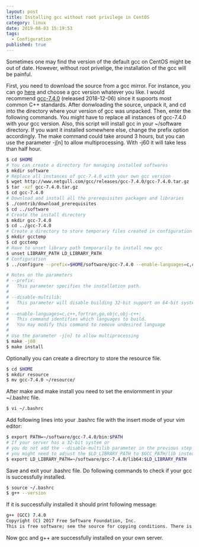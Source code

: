 ```yaml
---
layout: post
title: Installing gcc without root privilege in CentOS
category: linux
date: 2019-08-03 15:19:53
tags: 
  - Configuration
published: true
---
```


Sometimes one may find the version of the default gcc on CentOS might be out of date. However, without root privelige, the installation of the gcc will be painful.

<!-- more -->

First, you need to download the source from a gcc mirror. For instance, you can go [here](http://www.netgull.com/gcc/releases/) and choose a gcc version whatever you like. I would recommend [gcc-7.4.0](http://www.netgull.com/gcc/releases/gcc-7.4.0/) (released 2018-12-06) since it supoorts most common C++ standards. After donwloading the source, unpack it, and cd into the directory where your version of gcc was unpacked. Then, enter the following commands. You might have to replace all instances of gcc-7.4.0 with your gcc version. Also, this script will install gcc in your ~/software directory. If you want it installed somewhere else, change the prefix option accordingly.  The make command could take around 3 hours, but you can use the parameter -j[n] to allow multiprocessing. With -j60 it will take less than half hour. 

```sh
$ cd $HOME
# You can create a directory for managing installed softwares
$ mkdir software
# Replace all instances of gcc-7.4.0 with your own gcc version
$ wget http://www.netgull.com/gcc/releases/gcc-7.4.0/gcc-7.4.0.tar.gz
$ tar -xzf gcc-7.4.0.tar.gz
$ cd gcc-7.4.0
# Download and install all the prerequisites packages and libraries
$ ./contrib/download_prerequisites 
$ cd ../software
# Create the install directory
$ mkdir gcc-7.4.0
$ cd ../gcc-7.4.0
# Create a directory to store temporary files created in configuration
$ mkdir gcctemp
$ cd gcctemp
# Have to unset library path temporarily to install new gcc
$ unset LIBRARY_PATH LD_LIBRARY_PATH
# Configuration
$ ../configure --prefix=$HOME/software/gcc-7.4.0 --enable-languages=c,c++,fortran,go --disable-multilib

# Notes on the parameters
# --prefix:
#   This parameter specifies the installation path.
#
# --disable-multilib: 
#   This parameter will disable building 32-bit support on 64-bit systems.
#
# --enable-languages=c,c++,fortran,go,objc,obj-c++: 
#   This command identifies which languages to build. 
#   You may modify this command to remove undesired language
#
# Use the parameter -j[n] to allow multiprocessing
$ make -j60
$ make install
```

Optionally you can create a direcrtory to store the resource file.

```sh
$ cd $HOME
$ mkdir resource
$ mv gcc-7.4.0 ~/resource/
```

After make and make install you need to set the enviornment in your ~/.bashrc file. 

```sh
$ vi ~/.bashrc
```

Add following lines into your .bashrc file with the insert mode of your vim editor:

```sh
$ export PATH=~/software/gcc-7.4.0/bin:$PATH
# If your server has a 32-bit system or 
# you do not add the --disable-multilib parameter in the previous step 
# you might need to adjust the $LD_LIBRARY_PATH to $GCC_PATH/lib instead of $GCC_PATH/lib64
$ export LD_LIBRARY_PATH=~/software/gcc-7.4.0/lib64:$LD_LIBRARY_PATH
```
Save and exit your .bashrc file. Do following commands to check if your gcc is successfully installed.  
```sh
$ source ~/.bashrc
$ g++ --version
```

If it is successfully installed it should print following message:
```sh
g++ (GCC) 7.4.0
Copyright (C) 2017 Free Software Foundation, Inc.
This is free software; see the source for copying conditions. There is NO warranty; not even for MERCHANTABILITY or FITNESS FOR A PARTICULAR PURPOSE.
```

Now gcc and g++ are successfully installed on your own server.

